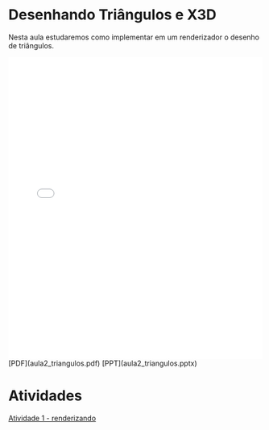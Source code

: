 # Desenhando Triângulos e X3D

Nesta aula estudaremos como implementar em um renderizador o desenho de triângulos.

<!-- !!! pdf
    ![](aula2_triangulos.pdf) -->

<embed height="600" src="aula2_triangulos.pdf" type="application/pdf" width="100%">
[PDF](aula2_triangulos.pdf)
[PPT](aula2_triangulos.pptx)

# Atividades

[Atividade 1 - renderizando](Atividade1_rasterizando.docx)
